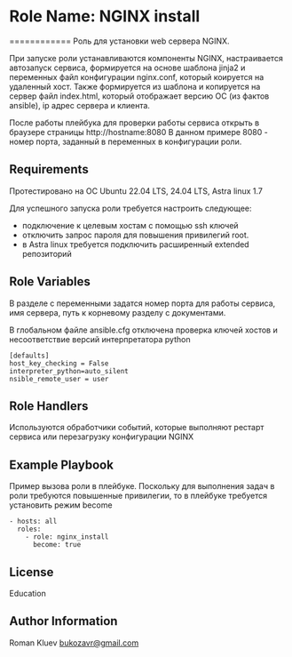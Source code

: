 # Role Name: NGINX install

============
Роль для установки web сервера NGINX.

При запуске роли устанавливаются компоненты NGINX, настраивается автозапуск сервиса, формируется на основе шаблона jinja2 и переменных файл конфигурации nginx.conf, который коируется на удаленный хост.
Также формируется из шаблона и копируется на сервер файл index.html, который отображает версию ОС (из фактов ansible), ip адрес сервера и клиента.

После работы плейбука для проверки работы сервиса открыть в браузере страницы
http://hostname:8080
В данном примере 8080 - номер порта, заданный в переменных в конфигурации роли. 

Requirements
------------
Протестировано на ОС Ubuntu 22.04 LTS, 24.04 LTS, Astra linux 1.7

Для успешного запуска роли требуется настроить следующее:
- подключение к целевым хостам с помощью ssh ключей
- отключить запрос пароля для повышения привилегий root.
- в Astra linux требуется подключить расширенный extended репозиторий

Role Variables
--------------
В разделе с переменными задатся номер порта для работы сервиса, имя сервера, путь к корневому разделу с документами.

В глобальном файле ansible.cfg отключена проверка ключей хостов и несоответствие версий интерпретатора python

````
[defaults]
host_key_checking = False
interpreter_python=auto_silent
nsible_remote_user = user
````

Role Handlers
------------
Используются обработчики событий, которые выполняют рестарт сервиса или перезагрузку конфигурации NGINX

Example Playbook
----------------
Пример вызова роли в плейбуке. Поскольку для выполнения задач в роли требуются повышенные привилегии, то в плейбуке требуется установить режим become

````
- hosts: all
  roles:
    - role: nginx_install
      become: true
````

License
-------

Education

Author Information
------------------
Roman Kluev
bukozavr@gmail.com
